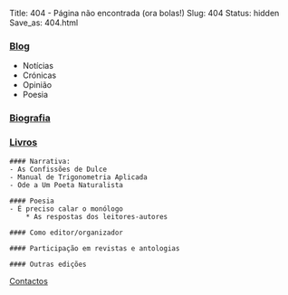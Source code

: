 Title: 404 - Página não encontrada (ora bolas!)
Slug: 404
Status: hidden
Save_as: 404.html




### [Blog](/index.html)
- Notícias 
- Crónicas
- Opinião
- Poesia 

### [Biografia]({filename}/paginas/info/biografia.md)  


### [Livros]({filename}/paginas/info/livros.md)  
    #### Narrativa:
    - As Confissões de Dulce
    - Manual de Trigonometria Aplicada
    - Ode a Um Poeta Naturalista
    
    #### Poesia
    - É preciso calar o monólogo
        * As respostas dos leitores-autores
    
    #### Como editor/organizador
        
    #### Participação em revistas e antologias
    
    #### Outras edições  
     

[Contactos]()
